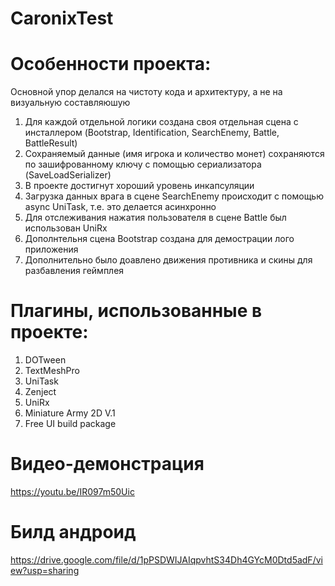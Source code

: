 # CaronixTest

# Особенности проекта:
Основной упор делался на чистоту кода и архитектуру, а не на визуальную составляюшую

1) Для каждой отдельной логики создана своя отдельная сцена с инсталлером  (Bootstrap, Identification, SearchEnemy, Battle, BattleResult)
2) Сохраняемый данные (имя игрока и количество монет) сохраняются по зашифрованному ключу с помощью сериализатора (SaveLoadSerializer)
3) В проекте достигнут хороший уровень инкапсуляции
4) Загрузка данных врага в сцене SearchEnemy происходит с помощью async UniTask, т.е. это делается асинхронно
5) Для отслеживания нажатия пользователя в сцене Battle был использован UniRx
6) Дополнтельня сцена Bootstrap создана для демострации лого приложения
7) Дополнительно было доавлено движения противника и скины для разбавления геймплея

# Плагины, использованные в проекте:
1) DOTween
2) TextMeshPro
3) UniTask
4) Zenject
5) UniRx
6) Miniature Army 2D V.1
7) Free UI build package

# Видео-демонстрация
https://youtu.be/IR097m50Uic

# Билд андроид
https://drive.google.com/file/d/1pPSDWIJAIqpvhtS34Dh4GYcM0Dtd5adF/view?usp=sharing
